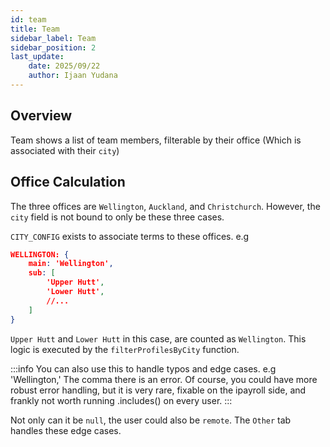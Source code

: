 ```yaml
---
id: team
title: Team
sidebar_label: Team
sidebar_position: 2
last_update:
    date: 2025/09/22
    author: Ijaan Yudana
---
```


## Overview

Team shows a list of team members, filterable by their office (Which is associated with their `city`)

## Office Calculation

The three offices are `Wellington`, `Auckland`, and `Christchurch`. However, the `city` field is not bound to only be these three cases. 

`CITY_CONFIG` exists to associate terms to these offices. e.g 

```json
WELLINGTON: {
    main: 'Wellington',
    sub: [
        'Upper Hutt',
        'Lower Hutt',
        //...
    ]
}
```

`Upper Hutt` and `Lower Hutt` in this case, are counted as `Wellington`. This logic is executed by the `filterProfilesByCity` function. 

:::info
You can also use this to handle typos and edge cases. e.g 'Wellington,' The comma there is an error. Of course, you could have more robust error handling, but it is very rare, fixable on the ipayroll side, and frankly not worth running .includes() on every user.
:::

 Not only can it be `null`, the user could also be `remote`. The `Other` tab handles these edge cases. 